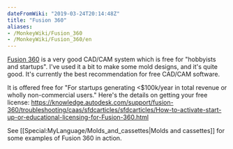 ```yaml
---
dateFromWiki: "2019-03-24T20:14:48Z"
title: "Fusion 360"
aliases:
- /MonkeyWiki/Fusion_360
- /MonkeyWiki/Fusion_360/en
---
```

[Fusion 360](https://www.autodesk.com/products/fusion-360) is a very good CAD/CAM system which is free for "hobbyists and startups". I've used it a bit to make some mold designs, and it's quite good. It's currently the best recommendation for free CAD/CAM software.

It is offered free for "For startups generating <$100k/year in total revenue or wholly non-commercial users." Here's the details on getting your free license: https://knowledge.autodesk.com/support/fusion-360/troubleshooting/caas/sfdcarticles/sfdcarticles/How-to-activate-start-up-or-educational-licensing-for-Fusion-360.html

See [[Special:MyLanguage/Molds_and_cassettes|Molds and cassettes]] for some examples of Fusion 360 in action.
